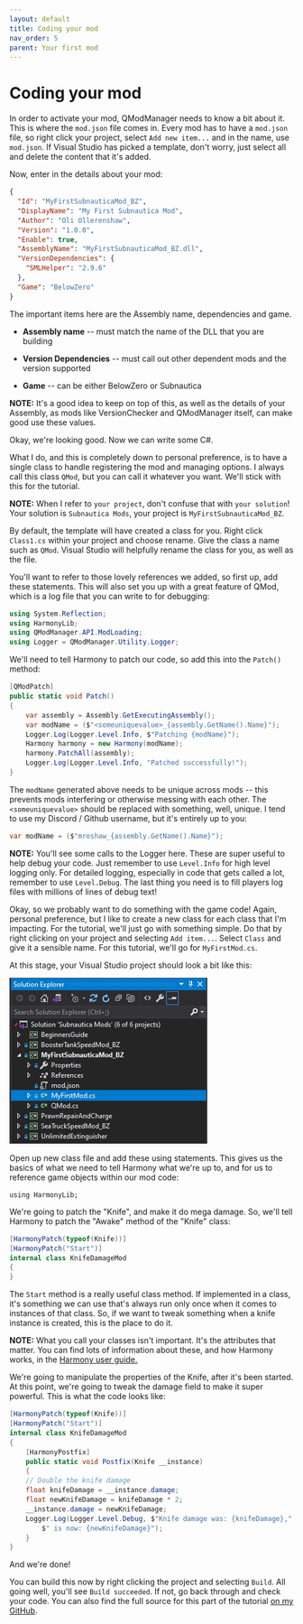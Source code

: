 ```yaml
---
layout: default
title: Coding your mod
nav_order: 5
parent: Your first mod
---
```


# Coding your mod

In order to activate your mod, QModManager needs to know a bit about it. This is where the `mod.json` file comes in. Every mod has to have a `mod.json` file, so right click your project, select `Add new item...` and in the name, use `mod.json`. If Visual Studio has picked a template, don't worry, just select all and delete the content that it's added.

Now, enter in the details about your mod:

```json
{
  "Id": "MyFirstSubnauticaMod_BZ",
  "DisplayName": "My First Subnautica Mod",
  "Author": "Oli Ollerenshaw",
  "Version": "1.0.0",
  "Enable": true,
  "AssemblyName": "MyFirstSubnauticaMod_BZ.dll",
  "VersionDependencies": {
    "SMLHelper": "2.9.6"
  },
  "Game": "BelowZero"
}
```

The important items here are the Assembly name, dependencies and game.

-   **Assembly name** -- must match the name of the DLL that you are building

-   **Version Dependencies** -- must call out other dependent mods and the version supported

-   **Game** -- can be either BelowZero or Subnautica

**NOTE:** It's a good idea to keep on top of this, as well as the details of your Assembly, as mods like VersionChecker and QModManager itself, can make good use these values.

Okay, we're looking good. Now we can write some C#.

What I do, and this is completely down to personal preference, is to have a single class to handle registering the mod and managing options. I always call this class `QMod`, but you can call it whatever you want. We'll stick with this for the tutorial.

**NOTE:** When I refer to `your project`, don't confuse that with `your solution`! Your solution is `Subnautica Mods`, your project is `MyFirstSubnauticaMod_BZ`.

By default, the template will have created a class for you. Right click `Class1.cs` within your project and choose rename. Give the class a name such as `QMod`. Visual Studio will helpfully rename the class for you, as well as the file.

You\'ll want to refer to those lovely references we added, so first up, add these statements. This will also set you up with a great feature of QMod, which is a log file that you can write to for debugging:

```c#
using System.Reflection;
using HarmonyLib;
using QModManager.API.ModLoading;
using Logger = QModManager.Utility.Logger;
```

We'll need to tell Harmony to patch our code, so add this into the `Patch()` method:

```c#
[QModPatch]
public static void Patch()
{
    var assembly = Assembly.GetExecutingAssembly();
    var modName = ($"<someuniquevalue>_{assembly.GetName().Name}");
    Logger.Log(Logger.Level.Info, $"Patching {modName}");
    Harmony harmony = new Harmony(modName);
    harmony.PatchAll(assembly);
    Logger.Log(Logger.Level.Info, "Patched successfully!");
}
```

The `modName` generated above needs to be unique across mods -- this prevents mods interfering or otherwise messing with each other. The `<someuniquevalue>` should be replaced with something, well, unique. I tend to use my Discord / Github username, but it's entirely up to you:

```c#
var modName = ($"mroshaw_{assembly.GetName().Name}");
```

**NOTE:** You'll see some calls to the Logger here. These are super useful to help debug your code. Just remember to use `Level.Info` for high level logging only. For detailed logging, especially in code that gets called a lot, remember to use `Level.Debug`. The last thing you need is to fill players log files with millions of lines of debug text!

Okay, so we probably want to do something with the game code! Again, personal preference, but I like to create a new class for each class that I'm impacting. For the tutorial, we'll just go with something simple. Do that by right clicking on your project and selecting `Add item...`. Select `Class` and give it a sensible name. For this tutorial, we'll go for `MyFirstMod.cs`.

At this stage, your Visual Studio project should look a bit like this:

![](.\media\firstmodclassproject.png)

Open up new class file and add these using statements. This gives us the basics of what we need to tell Harmony what we're up to, and for us to reference game objects within our mod code:

```{csharp}
using HarmonyLib;
```

We're going to patch the "Knife", and make it do mega damage. So, we'll tell Harmony to patch the "Awake" method of the "Knife" class:

```c#
[HarmonyPatch(typeof(Knife))]
[HarmonyPatch("Start")]
internal class KnifeDamageMod
{
}
```

The `Start` method is a really useful class method. If implemented in a class, it's something we can use that's always run only once when it comes to instances of that class. So, if we want to tweak something when a knife instance is created, this is the place to do it.

**NOTE:** What you call your classes isn't important. It's the attributes that matter. You can find lots of information about these, and how Harmony works, in the [Harmony user guide.](https://harmony.pardeike.net/articles/intro.html)

We're going to manipulate the properties of the Knife, after it's been started. At this point, we're going to tweak the damage field to make it super powerful. This is what the code looks like:

```c#
[HarmonyPatch(typeof(Knife))]
[HarmonyPatch("Start")]
internal class KnifeDamageMod
{
    [HarmonyPostfix]
    public static void Postfix(Knife __instance)
    {
	// Double the knife damage
	float knifeDamage = __instance.damage;
	float newKnifeDamage = knifeDamage * 2;
	__instance.damage = newKnifeDamage;
	Logger.Log(Logger.Level.Debug, $"Knife damage was: {knifeDamage}," +
	    $" is now: {newKnifeDamage}");
    }
}
```

And we're done!

You can build this now by right clicking the project and selecting `Build`. All going well, you'll see `Build succeeded`. If not, go back through and check your code. You can also find the full source for this part of the tutorial [on my GitHub](https://github.com/mroshaw/SubnauticaMods/tree/main/MyFirstSubnauticaMod_BZ).
